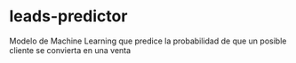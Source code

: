 # leads-predictor
Modelo de Machine Learning que predice la probabilidad de que un posible cliente se convierta en una venta
